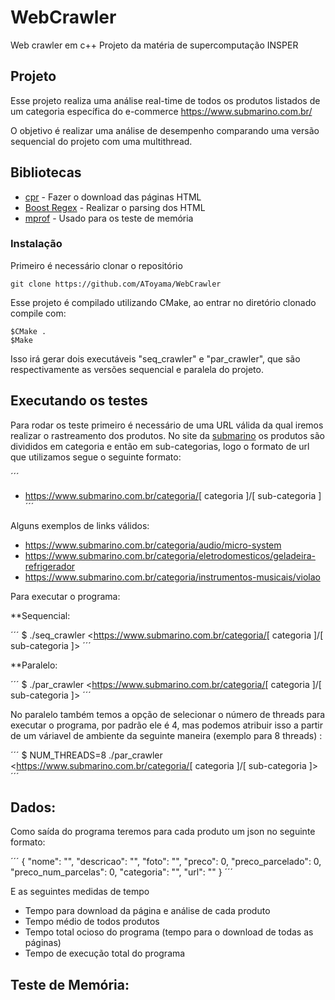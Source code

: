 # WebCrawler
Web crawler em c++
Projeto da matéria de supercomputação
INSPER

## Projeto

Esse projeto realiza uma análise real-time de todos os produtos listados de um categoria específica do e-commerce https://www.submarino.com.br/

O objetivo é realizar uma análise de desempenho comparando uma versão sequencial do projeto com uma multithread.

## Bibliotecas

* [cpr](https://whoshuu.github.io/cpr/) - Fazer o download das páginas HTML
* [Boost Regex](https://theboostcpplibraries.com/boost.regex) - Realizar o parsing dos HTML
* [mprof](https://pypi.org/project/memory_profiler/) - Usado para os teste de memória

### Instalação

Primeiro é necessário clonar o repositório

```
git clone https://github.com/AToyama/WebCrawler 
```
Esse projeto é compilado utilizando CMake, ao entrar no diretório clonado compile com:

```
$CMake .
$Make
```
Isso irá gerar dois executáveis "seq_crawler" e "par_crawler", que são respectivamente as versões sequencial e paralela do projeto.

## Executando os testes

Para rodar os teste primeiro é necessário de uma URL válida da qual iremos realizar o rastreamento dos produtos. No site da [submarino](https://www.submarino.com.br/) os produtos são divididos em categoria e então em sub-categorias, logo o formato de url que utilizamos segue o seguinte formato:


´´´
- https://www.submarino.com.br/categoria/[ categoria ]/[ sub-categoria ]
´´´

Alguns exemplos de links válidos:

- https://www.submarino.com.br/categoria/audio/micro-system
- https://www.submarino.com.br/categoria/eletrodomesticos/geladeira-refrigerador
- https://www.submarino.com.br/categoria/instrumentos-musicais/violao

Para executar o programa:

**Sequencial:

´´´
$ ./seq_crawler <https://www.submarino.com.br/categoria/[ categoria ]/[ sub-categoria ]>
´´´

**Paralelo:

´´´
$ ./par_crawler <https://www.submarino.com.br/categoria/[ categoria ]/[ sub-categoria ]>
´´´

No paralelo também temos a opção de selecionar o número de threads para executar o programa, por padrão ele é 4, mas podemos atribuir isso a partir de um váriavel de ambiente da seguinte maneira (exemplo para 8  threads) :

´´´
$ NUM_THREADS=8 ./par_crawler <https://www.submarino.com.br/categoria/[ categoria ]/[ sub-categoria ]>
´´´
## Dados:

Como saída do programa teremos para cada produto um json no seguinte formato:

´´´
{
"nome": "",
"descricao": "",
"foto": "",
"preco": 0,
"preco_parcelado": 0,
"preco_num_parcelas": 0,
"categoria": "",
"url": ""
}
´´´

E as seguintes medidas de tempo

- Tempo para download da página e análise de cada produto
- Tempo médio de todos produtos
- Tempo total ocioso do programa (tempo para o download de todas as páginas)
- Tempo de execução total do programa

## Teste de Memória:
